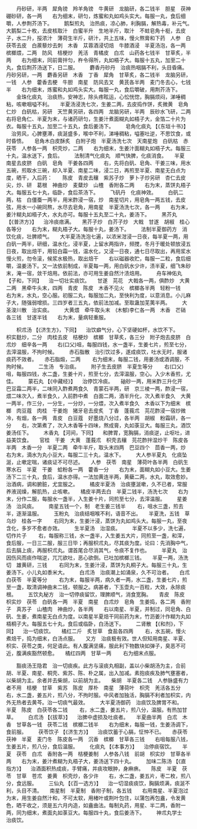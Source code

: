 <!-- { "loadSidebar": true } -->
　　丹砂研，半两　犀角镑　羚羊角镑　牛黄研　龙脑研，各二钱半　胆星　茯神　硼砂研，各一两　　右为细末，研匀，炼蜜和丸如鸡头实大。每服一丸，食后细嚼，人参荆芥汤下。
　　鹅梨煎丸　治热痰，凉心肺，利胸膈，解热毒，补元气。　　大鹅梨二十枚，去皮核取汁　白蜜半升　生地半斤，取汁　不蛀皂角十梃，去皮子，水二升，挼浓汁　薄荷生半斤，研汁，共上五味，慢火熬膏和下药　人参　白茯苓去皮　白蒺藜炒去刺　木香　苁蓉酒浸切焙　牛膝酒浸　半夏汤泡，各一两　槟榔煨，二两　防风　桔梗炒　羌活　青橘皮　白朮　山药各七钱半　甘草炙，半两　　右为细末，同前膏拌匀，杵令得所，丸如梧子大。每服十五丸，加至二十丸，食后荆芥汤送下，日二服。
　　麝香丹砂丹　治痰热咽膈不利，头目昏痛。　　丹砂另研，一两　麝香另研　木香　丁香　犀角　甘草炙，各二钱半　龙脑另研，一钱　人参　藿香去梗　牛胆　南星　防风去叉　黄芪各半两　麦门冬去心，七钱半　　右为细末，炼蜜和丸如鸡头实大。每服一丸，食后嚼破，用荆芥汤下。
　　金珠化痰丸　治痰热，安神志，除头疼眩运，心忪恍惚，胸膈烦闷，涕唾稠粘，咳嗽咽嗌不利。　　半夏汤浸洗七次，生姜二两，去皮捣作饼，炙微黄　皂角仁炒　白矾枯，另研　天竺黄另研，各四两　龙脑另研，半两　辰砂水飞研，二两　　右将皂角仁、半夏为末，与诸药研匀，生姜汁煮面糊丸如梧子大，金箔二十片为衣。每服十五丸，加至二十五丸，食后姜汤下。
　　皂角化痰丸 【《东垣十书》】 　治劳风，心脾壅滞，痰涎盛多，喉中不利，涕唾稠粘，嗌塞吐逆，不思饮食，或时昏愦。　　皂角木白皮酥炙　白附子炮　半夏汤洗七次　天南星炮　白矾枯　赤茯苓　人参各一两　枳壳炒，二两　　右为细末，生姜汁面糊丸如梧子大。每服三十丸，温水送下，食后。
　　法制清气化痰丸　顺气快脾，化痰消食。　　半夏　南星去皮脐　白矾　皂角　干姜各四两　　右，先将白矾、皂角、干姜三味，用水五碗，煎取水三碗，却入半夏、南星二味，浸二日，再煎至半夏、南星无白点为度，晒干，入后药：　　陈皮　青皮去穰　紫苏子炒　萝卜子炒另研　杏仁去皮尖，炒、研　葛根　神曲炒　麦糵炒　山楂　香附各二两　　右为末，蒸饼丸梧子大。每服五七十丸，临卧，食后茶汤下。
　　飞矾丹　化痰神效。
　　白矾二两，枯　白僵蚕一两半，用米酢浸一宿，炒　南星切片，用皂角一两五钱，去皮弦，用水一小碗同熬，水尽去皂角，用南星　半夏汤洗七次，各一两　　右为末，姜汁糊丸如梧子大，水丸亦可。每服十五丸至二十丸，姜汤下。
　　黑芥丸 【《普济方》】 　治冷痰痞满。　　黑芥子炒　白芥子炒　大戟　甘遂　胡椒　桂心各等分　　右为末，糊丸梧子大。每服十丸，姜汤下。
　　法制半夏御药方　消饮化痰，壮脾顺气。　　大半夏汤洗泡七遍，以浓米泔浸一日夜，每半夏一两，用白矾一两半，研细，温水化，浸半夏，上留水两指许，频搅，冬月于暖处顿放浸五日夜，取出焙干，用铅白霜一钱，温水化，又浸一日夜，通七日尽取出，再用浆水慢火煎，勿令滚，候浆水极热，取出焙干　　右以磁器收贮，每服一二粒，食后细嚼，温姜汤下。又一法依前制成，半夏每一两，用白矾水少许，渍半夏，细飞朱砂末，淹一宿，敛干焙用。依前法，亦可用生姜自然汁渍焙用。
　　舟车神佑丸 【子和，下同】 　治一切壮实痰饮。　　甘遂　芫花　大戟各一两，俱酢炒　大黄二两　黑牵牛头末，四两　青皮　陈皮　木香不见火　槟榔各半两　轻粉一钱　　右为末，水丸，空心服。初服二丸，每服加二丸，至快利为度，以意消息。小儿麻子大，随强弱增损。三四岁者三五丸，依前法加减。至取蛊加芜荑半两。
　　大圣浚川散　治实痰。
　　大黄煨　牵牛取头末　(木郁)李仁各一两　木香　芒硝各三钱　甘遂半钱　　右为末，量病轻重服。

　　枳朮汤 【《济生方》，下同】 　治饮癖气分，心下坚硬如杯，水饮不下。　　枳实麸炒，二分　肉桂去皮　桔梗炒　槟榔　甘草炙，各三分　附子炮去皮脐　白朮炒　细辛各一两　　右(口父)咀，每服四钱，水一盏半，生姜七片，煎至七分，去滓温服，不拘时候。
　　赤石脂散　治引饮过多，遂成痰饮，吐水无时，服诸痰药不效者。　　赤石脂煅，二两
　　右为细末，每服二钱，用姜汤或酒调服，不拘时候。
　　二生汤　专治痰。
　　附子生去皮脐　半夏生等分
　　右(口父)咀，每服四钱，水二盏，生姜十片，煎至七分，去滓温服，空心。入少木香煎，尤佳。
　　蒙石丸 【《中藏经》】 　治停饮冷痰。　　硇砂一两，用米酢三升化开　巴豆霜二两半，二味同入酢煮两食久　青蒙石半两，研　京三棱一两，酢浸一宿，煨二味次入，煮半食久，入前酢中煮　白面二两，酒半升化，次入煮半食久　大黄一两半，作三分，一分生，一分炒，一分煨，次入煮半食久　木香以下为细末　槟榔　肉豆蔻　肉桂　干姜炮　猪牙皂去皮炙　丁香　蓬莪朮　芫花酢浸一宿炒微冷，有烟，各一两　青皮　白豆蔻　好墨烧八分过，各半两　胡椒　粉霜研，各一分　　右，次第煮了，次入木香等十四味，熬成膏，丸如菉豆大。每服三丸，酒饮姜汤任下。
　　木香丸 【河间，下同】 　和脾胃，宽胸膈，消痰逆，止呕吐，进益美饮食。　　官桂　干姜　大黄　蓬莪朮　枳壳去穰　芫花酢拌湿炒干　陈皮各半两　木香一分　半夏二两　牵牛半斤，取头末四两　巴豆四个　茴香一两，炒　　右为末，滴水为丸小豆大，每服二三十丸，温水下。
　　大人参半夏丸　化痰坠涎，止嗽定喘，诸痰证不可尽述。　　人参　茯苓　南星　薄荷叶各半两　白矾生　寒水石　半夏　干姜　蛤粉各一两　藿香一分　　右为末，面糊丸如小豆大。生姜汤下二三十丸，食后，温水亦得。一法加黄连半两，黄蘗二两，水丸，取效愈妙。治酒病，调和腑脏，尤宜服之。
　　橘皮半夏汤　治痰壅涎嗽，久不已者，常服养液润燥，解肌热，止咳嗽。　　橘皮半两去白　半夏二钱半，汤洗七次　　右为末，分作二服，每服水一盏半，入生姜十片，同煎至七分，去滓温服。
　　星姜汤　治风痰。
　　南星五钱一个，制　老生姜三钱半
　　右，咀水三盏，煎去半，逐渐温服。
　　玉粉丸　治痰结咽喉不利，语音不出。　　半夏洗，五钱　草乌炒　桂各一字
　　右同为末，生姜汁浸，蒸饼为丸如鸡头大。每服一丸，至夜含化，多岁不愈者亦效。
　　生半夏汤　治湿痰。
　　半夏不以多少，洗七遍，切作片子
　　右，每服称三钱，水一盏半，入生姜五大片，同煎至一盏，和滓，食后服，一日三二服，服三日毕；再服枳朮丸，尽其痰为度。论曰：先消胸中气，后去膈上痰，再服枳朮丸。谓首尾合尽消其气，令痰不复作也。
　　半夏丸　治因伤风而痰作喘逆，兀兀欲吐，恶心欲倒。已吐加槟榔三钱。　　半夏一两，汤洗切　雄黄研，三钱
　　右同为末，生姜汁浸，蒸饼为丸桐子大。每服三十丸，生姜汤下。小儿丸如黍米大。
　　白朮汤　治痰潮上如涌泉，久不可治者。　　白朮　白茯苓　半夏等分
　　右为末，每服半两，病久者一两，水二盏，生姜七片，煎至一盏，取清调神曲末二钱，顿服之。病甚者，下玉壶丸一百粒，大效，永除痰根。
　　五饮丸秘方　治一切停痰留饮，理脾顺气，消食宽胸。　　青皮　陈皮　枳实炒　茯苓　白矾各一两　半夏　南星　白朮炒　皂角　生姜捣，各二两　香附子　真苏子　山楂肉　神曲炒，各半两　　右以南星、半夏，并制过，同皂角、白矾、生姜，煮南星无白点为度。以南星半夏焙干同前药为末，竹沥姜汁作糊为丸如梧桐子大。每服五七十丸，食后或临卧，白汤送下。
　　二肾散 【《和剂》，下同】 　治一切痰饮。　　橘红二斤　炙甘草　食盐各四两
　　右，水五碗，慢火煮焙干，捣为细末，白汤点服。　　又方　治痰极有效。世人但知用南星、半夏、枳实、茯苓之类，何足语此。有人腹满坚痛，服此利下物数块如弹子，臭恶不可近，腹满疾豁然顿愈。　　橘红四两　甘草一两
　　右为细末点服。

　　豁痰汤王隐君　治一切痰疾。此方与滚痰丸相副，盖以小柴胡汤为主，合前胡、半夏、南星、桐壳、紫苏、陈、朴之属，出入加减。素抱痰疾及肺气壅塞者，以柴胡为主。余者并去柴胡，以前胡为主。　　柴胡　半夏各二钱　人参脉盛有力者不用　桔梗　甘草　紫苏　陈皮　厚朴　南星　薄荷叶　枳壳　羌活各五分　　右，水二盏，姜五片，煎八分，不拘时服。中风者加独活，胸膈不利者加枳实，内外无热者去黄芩。治一切痰气最效。
　　大半夏汤御药　治痰饮及脾胃不和。　　半夏　陈皮　白茯苓各二钱
　　右，水二盏，姜五片，煎八分，温服。有热加甘草。
　　白朮汤 【《拔萃》】 　治脾中虚损及吐痰者。　　半夏曲半两　白朮　木香　甘草各一钱　茯苓二钱　槟榔二钱半　　右为细末，每服一钱，生姜汤调下，食前服。
　　茯苓饮子 【《济生方》】 　治痰饮蓄于心膈，怔忡不已。　　赤茯苓　茯神　半夏　麦门冬　陈皮各一两　沉香　槟榔　甘草各三钱　　右咀每服八钱，生姜五片，煎八分，食后温服。
　　化痰丸 【《本事方》】 　治停痰宿饮。　　半夏　茯苓　白朮　香附各一两　桔梗姜制　人参各八钱　前胡　枳实炒　甘草各半两　　右为末，姜汁煮糊为丸梧子大，姜汤送下四十丸。
　　加味二陈汤 【《直指方》】 　治酒面积热成痰，手臂痛，并痰攻眼肿，身麻痹。　　陈皮　半夏　茯苓　甘草　苍朮　姜黄　枳壳炒，各少许　　右，水二盏，姜五片，枣二枚，煎八分，食远服。
　　三仙丸 【《百一选方》】 　治一切湿痰痰饮，胸膈烦满，痰涎不利，头目不清。　　南星制　半夏制　香附子制，各五钱　　右用南星、半夏泡过为末，用生姜自然汁和，不可太软，用楮叶或荆叶包住，以蒲包再包盦，令发黄色，晒干收之，须是五六月内造，如盦曲法。每制丸药，用星、半二两，香附一两，同为细末，煮面丸如菉豆大。每服四十丸，食后姜汤下。
　　神朮丸学士　治痰饮。
